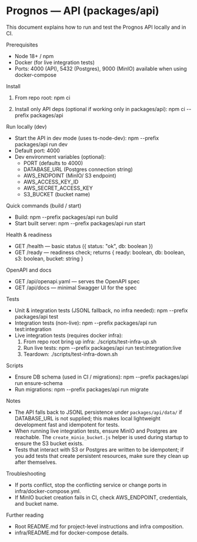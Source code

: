 # Prognos — API (packages/api)

This document explains how to run and test the Prognos API locally and in CI.

Prerequisites
- Node 18+ / npm
- Docker (for live integration tests)
- Ports: 4000 (API), 5432 (Postgres), 9000 (MinIO) available when using docker-compose

Install
1. From repo root:
   npm ci

2. Install only API deps (optional if working only in packages/api):
   npm ci --prefix packages/api

Run locally (dev)
- Start the API in dev mode (uses ts-node-dev):
  npm --prefix packages/api run dev
- Default port: 4000
- Dev environment variables (optional):
  - PORT (defaults to 4000)
  - DATABASE_URL (Postgres connection string)
  - AWS_ENDPOINT (MinIO/ S3 endpoint)
  - AWS_ACCESS_KEY_ID
  - AWS_SECRET_ACCESS_KEY
  - S3_BUCKET (bucket name)

Quick commands (build / start)
- Build:
  npm --prefix packages/api run build
- Start built server:
  npm --prefix packages/api run start

Health & readiness
- GET /health — basic status ({ status: "ok", db: boolean })
- GET /ready — readiness check; returns { ready: boolean, db: boolean, s3: boolean, bucket: string }

OpenAPI and docs
- GET /api/openapi.yaml — serves the OpenAPI spec
- GET /api/docs — minimal Swagger UI for the spec

Tests
- Unit & integration tests (JSONL fallback, no infra needed):
  npm --prefix packages/api test
- Integration tests (non-live):
  npm --prefix packages/api run test:integration
- Live integration tests (requires docker infra):
  1. From repo root bring up infra:
     ./scripts/test-infra-up.sh
  2. Run live tests:
     npm --prefix packages/api run test:integration:live
  3. Teardown:
     ./scripts/test-infra-down.sh

Scripts
- Ensure DB schema (used in CI / migrations):
  npm --prefix packages/api run ensure-schema
- Run migrations:
  npm --prefix packages/api run migrate

Notes
- The API falls back to JSONL persistence under `packages/api/data/` if DATABASE_URL is not supplied; this makes local lightweight development fast and idempotent for tests.
- When running live integration tests, ensure MinIO and Postgres are reachable. The `create_minio_bucket.js` helper is used during startup to ensure the S3 bucket exists.
- Tests that interact with S3 or Postgres are written to be idempotent; if you add tests that create persistent resources, make sure they clean up after themselves.

Troubleshooting
- If ports conflict, stop the conflicting service or change ports in infra/docker-compose.yml.
- If MinIO bucket creation fails in CI, check AWS_ENDPOINT, credentials, and bucket name.

Further reading
- Root README.md for project-level instructions and infra composition.
- infra/README.md for docker-compose details.

